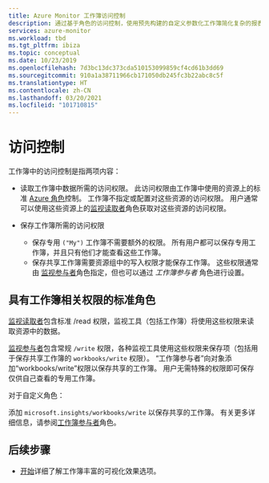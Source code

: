 ```yaml
---
title: Azure Monitor 工作簿访问控制
description: 通过基于角色的访问控制，使用预先构建的自定义参数化工作簿简化复杂的报表
services: azure-monitor
ms.workload: tbd
ms.tgt_pltfrm: ibiza
ms.topic: conceptual
ms.date: 10/23/2019
ms.openlocfilehash: 7d3bc13dc373cda510153099859cf4cd61b3dd69
ms.sourcegitcommit: 910a1a38711966cb171050db245fc3b22abc8c5f
ms.translationtype: HT
ms.contentlocale: zh-CN
ms.lasthandoff: 03/20/2021
ms.locfileid: "101710815"
---
```

# <a name="access-control"></a>访问控制

工作簿中的访问控制是指两项内容：

* 读取工作簿中数据所需的访问权限。 此访问权限由工作簿中使用的资源上的标准 [Azure 角色](../../role-based-access-control/overview.md)控制。 工作簿不指定或配置对这些资源的访问权限。 用户通常可以使用这些资源上的[监视读取者](../../role-based-access-control/built-in-roles.md#monitoring-reader)角色获取对这些资源的访问权限。

* 保存工作簿所需的访问权限

    - 保存专用 `("My")` 工作簿不需要额外的权限。 所有用户都可以保存专用工作簿，并且只有他们才能查看这些工作簿。
    - 保存共享工作簿需要资源组中的写入权限才能保存工作簿。 这些权限通常由 [监视参与者](../../role-based-access-control/built-in-roles.md#monitoring-contributor)角色指定，但也可以通过 *工作簿参与者* 角色进行设置。
    
## <a name="standard-roles-with-workbook-related-privileges"></a>具有工作簿相关权限的标准角色

[监视读取者](../../role-based-access-control/built-in-roles.md#monitoring-reader)包含标准 /read 权限，监视工具（包括工作簿）将使用这些权限来读取资源中的数据。

[监视参与者](../../role-based-access-control/built-in-roles.md#monitoring-contributor)包含常规 `/write` 权限，各种监视工具使用这些权限来保存项（包括用于保存共享工作簿的 `workbooks/write` 权限）。
“工作簿参与者”向对象添加“workbooks/write”权限以保存共享的工作簿。
用户无需特殊的权限即可保存仅供自己查看的专用工作簿。

对于自定义角色：

添加 `microsoft.insights/workbooks/write` 以保存共享的工作簿。 有关更多详细信息，请参阅[工作簿参与者](../../role-based-access-control/built-in-roles.md#monitoring-contributor)角色。

## <a name="next-steps"></a>后续步骤

* [开始](./workbooks-overview.md#visualizations)详细了解工作簿丰富的可视化效果选项。